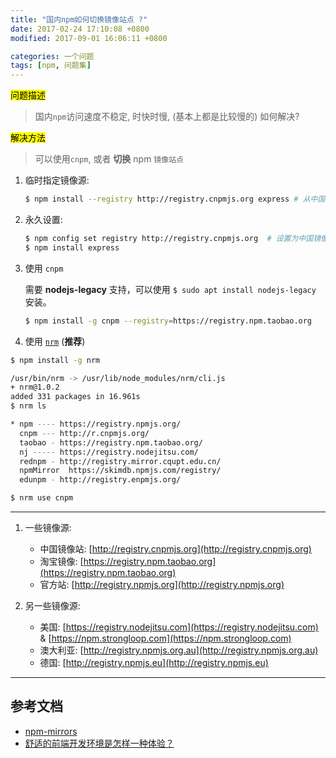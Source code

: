 ```yaml
---
title: "国内npm如何切换镜像站点 ?"
date: 2017-02-24 17:10:08 +0800
modified: 2017-09-01 16:06:11 +0800

categories: 一个问题
tags: [npm, 问题集]
---
```


<mark>问题描述</mark>

>国内`npm`访问速度不稳定, 时快时慢, (基本上都是比较慢的) 如何解决?

<mark>解决方法</mark>

>可以使用`cnpm`, 或者 **切换** npm ``镜像站点``

1. 临时指定镜像源:

    ```bash
    $ npm install --registry http://registry.cnpmjs.org express # 从中国镜像安装express
    ```

1. 永久设置:

    ```bash
    $ npm config set registry http://registry.cnpmjs.org  # 设置为中国镜像
    $ npm install express
    ```

1. 使用 `cnpm`

    需要 **nodejs-legacy** 支持，可以使用 `$ sudo apt install nodejs-legacy` 安装。
    ```bash
    $ npm install -g cnpm --registry=https://registry.npm.taobao.org
    ```

1. 使用 [`nrm`](https://github.com/Pana/nrm) (**推荐**)

```bash
$ npm install -g nrm

/usr/bin/nrm -> /usr/lib/node_modules/nrm/cli.js
+ nrm@1.0.2
added 331 packages in 16.961s
$ nrm ls

* npm ---- https://registry.npmjs.org/
  cnpm --- http://r.cnpmjs.org/
  taobao - https://registry.npm.taobao.org/
  nj ----- https://registry.nodejitsu.com/
  rednpm - http://registry.mirror.cqupt.edu.cn/
  npmMirror  https://skimdb.npmjs.com/registry/
  edunpm - http://registry.enpmjs.org/

$ nrm use cnpm
```


---

1. 一些镜像源:
    - 中国镜像站: [http://registry.cnpmjs.org](http://registry.cnpmjs.org)
    - 淘宝镜像: [https://registry.npm.taobao.org](https://registry.npm.taobao.org)
    - 官方站: [http://registry.npmjs.org](http://registry.npmjs.org)

1. 另一些镜像源:
    - 美国: [https://registry.nodejitsu.com](https://registry.nodejitsu.com) &  [https://npm.strongloop.com](https://npm.strongloop.com)
    - 澳大利亚: [http://registry.npmjs.org.au](http://registry.npmjs.org.au)
    - 德国: [http://registry.npmjs.eu](http://registry.npmjs.eu)

---
## 参考文档
- [npm-mirrors](https://blog.xervo.io/npm-mirrors)
- [舒适的前端开发环境是怎样一种体验？](https://segmentfault.com/a/1190000010953656)
